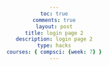 ```yaml
---
toc: true
comments: true
layout: post
title: login page 2
description: login page 2
type: hacks
courses: { compsci: {week: 7} }
---
```


<html lang="en">

<head>
    <meta charset="UTF-8">
    <meta name="viewport" content="width=device-width, initial-scale=1.0">
    <title>Login System</title>
    <style>
        body {
            font-family: Arial, sans-serif;
            text-align: center;
            margin: 50px;
        }

        input {
            margin-bottom: 10px;
            padding: 8px;
        }
    </style>
</head>

<body>
    <h2>Login System</h2>

    <form id="loginForm">
        <label for="username">Username:</label>
        <input type="text" id="username" required>

        <label for="password">Password:</label>
        <input type="password" id="password" required>

        <button type="button" onclick="login()">Login</button>
    </form>

    <p>Don't have an account? <a href="javascript:void(0);" onclick="toggleForm()">Register</a></p>

    <form id="registerForm" style="display: none;">
        <label for="newUsername">New Username:</label>
        <input type="text" id="newUsername" required>

        <label for="newPassword">New Password:</label>
        <input type="password" id="newPassword" required>

        <button type="button" onclick="register()">Register</button>
    </form>

    <script>
        function toggleForm() {
            document.getElementById('loginForm').style.display = 'none';
            document.getElementById('registerForm').style.display = 'block';
        }

        function login() {
            var username = document.getElementById('username').value;
            var password = document.getElementById('password').value;

            // Implement login logic (JavaScript or connect to a backend)
            // For simplicity, let's assume successful login and redirect to the game page
            redirectToGamePage(username);
        }

        function register() {
            var newUsername = document.getElementById('newUsername').value;
            var newPassword = document.getElementById('newPassword').value;

            // Implement registration logic (JavaScript or connect to a backend)
            // For simplicity, let's assume successful registration and redirect to the game page
            redirectToGamePage(newUsername);
        }

        function redirectToGamePage(username) {
            // Store the username in sessionStorage (can be replaced with more secure storage)
            sessionStorage.setItem('username', username);

            // Redirect to the game page
            window.location.href = 'http://127.0.0.1:4100/Nighthawk-Pages/2024/01/23/game.html';
        }
    </script>
</body>

</html>
